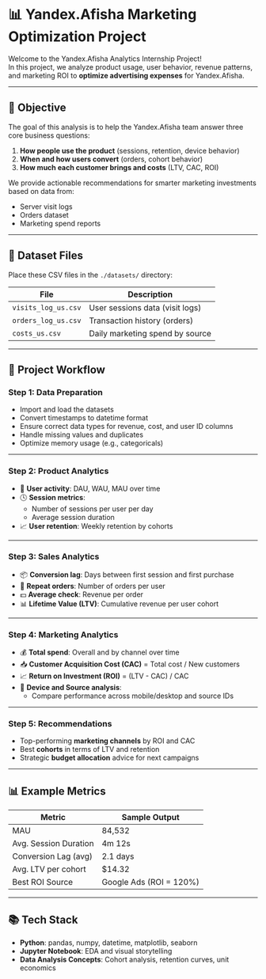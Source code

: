# 📊 Yandex.Afisha Marketing Optimization Project

Welcome to the Yandex.Afisha Analytics Internship Project!  
In this project, we analyze product usage, user behavior, revenue patterns, and marketing ROI to **optimize advertising expenses** for Yandex.Afisha.

---

## 🎯 Objective

The goal of this analysis is to help the Yandex.Afisha team answer three core business questions:

1. **How people use the product** (sessions, retention, device behavior)
2. **When and how users convert** (orders, cohort behavior)
3. **How much each customer brings and costs** (LTV, CAC, ROI)

We provide actionable recommendations for smarter marketing investments based on data from:
- Server visit logs
- Orders dataset
- Marketing spend reports

---

## 📁 Dataset Files

Place these CSV files in the `./datasets/` directory:

| File | Description |
|------|-------------|
| `visits_log_us.csv` | User sessions data (visit logs) |
| `orders_log_us.csv` | Transaction history (orders) |
| `costs_us.csv` | Daily marketing spend by source |

---

## 🧠 Project Workflow

### Step 1: Data Preparation

- Import and load the datasets
- Convert timestamps to datetime format
- Ensure correct data types for revenue, cost, and user ID columns
- Handle missing values and duplicates
- Optimize memory usage (e.g., categoricals)

---

### Step 2: Product Analytics

- 👥 **User activity**: DAU, WAU, MAU over time
- 🕓 **Session metrics**:
  - Number of sessions per user per day
  - Average session duration
- 📈 **User retention**: Weekly retention by cohorts

---

### Step 3: Sales Analytics

- 📦 **Conversion lag**: Days between first session and first purchase
- 🔁 **Repeat orders**: Number of orders per user
- 💵 **Average check**: Revenue per order
- 📊 **Lifetime Value (LTV)**: Cumulative revenue per user cohort

---

### Step 4: Marketing Analytics

- 💰 **Total spend**: Overall and by channel over time
- 📥 **Customer Acquisition Cost (CAC)** = Total cost / New customers
- 📈 **Return on Investment (ROI)** = (LTV - CAC) / CAC
- 📱 **Device and Source analysis**:
  - Compare performance across mobile/desktop and source IDs

---

### Step 5: Recommendations

- Top-performing **marketing channels** by ROI and CAC
- Best **cohorts** in terms of LTV and retention
- Strategic **budget allocation** advice for next campaigns

---

## 📊 Example Metrics

| Metric | Sample Output |
|--------|---------------|
| MAU | 84,532 |
| Avg. Session Duration | 4m 12s |
| Conversion Lag (avg) | 2.1 days |
| Avg. LTV per cohort | $14.32 |
| Best ROI Source | Google Ads (ROI = 120%) |

---

## 📚 Tech Stack

- **Python**: pandas, numpy, datetime, matplotlib, seaborn
- **Jupyter Notebook**: EDA and visual storytelling
- **Data Analysis Concepts**: Cohort analysis, retention curves, unit economics

